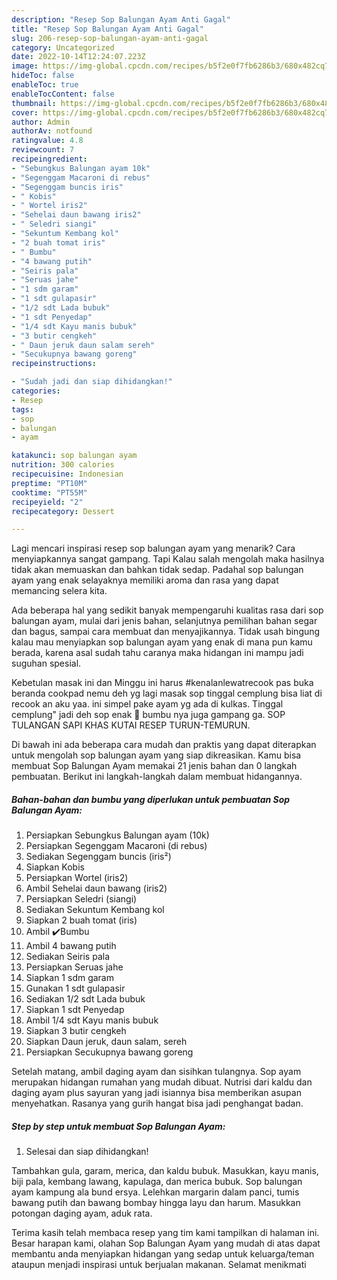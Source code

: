 ```yaml
---
description: "Resep Sop Balungan Ayam Anti Gagal"
title: "Resep Sop Balungan Ayam Anti Gagal"
slug: 206-resep-sop-balungan-ayam-anti-gagal
category: Uncategorized
date: 2022-10-14T12:24:07.223Z
image: https://img-global.cpcdn.com/recipes/b5f2e0f7fb6286b3/680x482cq70/sop-balungan-ayam-foto-resep-utama.jpg
hideToc: false
enableToc: true
enableTocContent: false
thumbnail: https://img-global.cpcdn.com/recipes/b5f2e0f7fb6286b3/680x482cq70/sop-balungan-ayam-foto-resep-utama.jpg
cover: https://img-global.cpcdn.com/recipes/b5f2e0f7fb6286b3/680x482cq70/sop-balungan-ayam-foto-resep-utama.jpg
author: Admin
authorAv: notfound
ratingvalue: 4.8
reviewcount: 7
recipeingredient:
- "Sebungkus Balungan ayam 10k"
- "Segenggam Macaroni di rebus"
- "Segenggam buncis iris"
- " Kobis"
- " Wortel iris2"
- "Sehelai daun bawang iris2"
- " Seledri siangi"
- "Sekuntum Kembang kol"
- "2 buah tomat iris"
- " Bumbu"
- "4 bawang putih"
- "Seiris pala"
- "Seruas jahe"
- "1 sdm garam"
- "1 sdt gulapasir"
- "1/2 sdt Lada bubuk"
- "1 sdt Penyedap"
- "1/4 sdt Kayu manis bubuk"
- "3 butir cengkeh"
- " Daun jeruk daun salam sereh"
- "Secukupnya bawang goreng"
recipeinstructions:

- "Sudah jadi dan siap dihidangkan!"
categories:
- Resep
tags:
- sop
- balungan
- ayam

katakunci: sop balungan ayam 
nutrition: 300 calories
recipecuisine: Indonesian
preptime: "PT10M"
cooktime: "PT55M"
recipeyield: "2"
recipecategory: Dessert

---
```



Lagi mencari inspirasi resep sop balungan ayam yang menarik? Cara menyiapkannya sangat gampang. Tapi Kalau salah mengolah maka hasilnya tidak akan memuaskan dan bahkan tidak sedap. Padahal sop balungan ayam yang enak selayaknya memiliki aroma dan rasa yang dapat memancing selera kita.


Ada beberapa hal yang sedikit banyak mempengaruhi kualitas rasa dari sop balungan ayam, mulai dari jenis bahan, selanjutnya pemilihan bahan segar dan bagus, sampai cara membuat dan menyajikannya. Tidak usah bingung kalau mau menyiapkan sop balungan ayam yang enak di mana pun kamu berada, karena asal sudah tahu caranya maka hidangan ini mampu jadi suguhan spesial.

Kebetulan masak ini dan Minggu ini harus #kenalanlewatrecook pas buka beranda cookpad nemu deh yg lagi masak sop tinggal cemplung bisa liat di recook an aku yaa. ini simpel pake ayam yg ada di kulkas. Tinggal cemplung&#34; jadi deh sop enak 🤭 bumbu nya juga gampang ga. SOP TULANGAN SAPI KHAS KUTAI RESEP TURUN-TEMURUN.


Di bawah ini ada beberapa cara mudah dan praktis yang dapat diterapkan untuk mengolah sop balungan ayam yang siap dikreasikan. Kamu bisa membuat Sop Balungan Ayam memakai 21 jenis bahan dan 0 langkah pembuatan. Berikut ini langkah-langkah dalam membuat hidangannya.

<!--inarticleads1-->

##### Bahan-bahan dan bumbu yang diperlukan untuk pembuatan Sop Balungan Ayam:

1. Persiapkan Sebungkus Balungan ayam (10k)
1. Persiapkan Segenggam Macaroni (di rebus)
1. Sediakan Segenggam buncis (iris²)
1. Siapkan  Kobis
1. Persiapkan  Wortel (iris2)
1. Ambil Sehelai daun bawang (iris2)
1. Persiapkan  Seledri (siangi)
1. Sediakan Sekuntum Kembang kol
1. Siapkan 2 buah tomat (iris)
1. Ambil  ✔️Bumbu
1. Ambil 4 bawang putih
1. Sediakan Seiris pala
1. Persiapkan Seruas jahe
1. Siapkan 1 sdm garam
1. Gunakan 1 sdt gulapasir
1. Sediakan 1/2 sdt Lada bubuk
1. Siapkan 1 sdt Penyedap
1. Ambil 1/4 sdt Kayu manis bubuk
1. Siapkan 3 butir cengkeh
1. Siapkan  Daun jeruk, daun salam, sereh
1. Persiapkan Secukupnya bawang goreng


Setelah matang, ambil daging ayam dan sisihkan tulangnya. Sop ayam merupakan hidangan rumahan yang mudah dibuat. Nutrisi dari kaldu dan daging ayam plus sayuran yang jadi isiannya bisa memberikan asupan menyehatkan. Rasanya yang gurih hangat bisa jadi penghangat badan. 

<!--inarticleads2-->

##### Step by step untuk membuat Sop Balungan Ayam:


1. Selesai dan siap dihidangkan!

Tambahkan gula, garam, merica, dan kaldu bubuk. Masukkan, kayu manis, biji pala, kembang lawang, kapulaga, dan merica bubuk. Sop balungan ayam kampung ala bund ersya. Lelehkan margarin dalam panci, tumis bawang putih dan bawang bombay hingga layu dan harum. Masukkan potongan daging ayam, aduk rata. 

Terima kasih telah membaca resep yang tim kami tampilkan di halaman ini. Besar harapan kami, olahan Sop Balungan Ayam yang mudah di atas dapat membantu anda menyiapkan hidangan yang sedap untuk keluarga/teman ataupun menjadi inspirasi untuk berjualan makanan. Selamat menikmati
